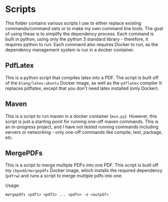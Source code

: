 # Scripts

This folder contains various scripts I use to either replace existing
commands/command sets or to make my own command line tools.  The goal of using
these is to simplify the dependency process.  Each command is built in python,
using only the python 3 standard library - therefore, it requires python to run.
Each command also requires Docker to run, as the dependency management system is
run in a docker container.

## PdfLatex

This is a python script that compiles latex into a PDF.  The script is built off 
of the `blang/latex:ubuntu` Docker image, as well as the `pdflatex` compiler
It replaces pdflatex, except that you don't need latex installed (only Docker).

## Maven

This is a script to run maven in a docker container (`mvn.py`).
However, this script is just a starting point for running one-off maven
commands.  This is an in-progress project, and I have not tested running
commands including servers or networking - only one-off commands like compile,
test, package, etc.

## MergePDFs

This is a script to merge multiple PDFs into one PDF.  This script is built off
my `cbpodd/mergepdfs` Docker image, which installs the required dependency
(`pdfrw`) and runs a script to merge multiple pdfs into one.

Usage:
```
mergepdfs <pdf1> <pdf2> ... <pdfn> -o <outpdf>
```
